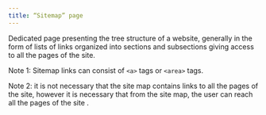 ```yaml
---
title: “Sitemap” page
---
```


Dedicated page presenting the tree structure of a website, generally in the form of lists of links organized into sections and subsections giving access to all the pages of the site.

Note 1: Sitemap links can consist of `<a>` tags or `<area>` tags.

Note 2: it is not necessary that the site map contains links to all the pages of the site, however it is necessary that from the site map, the user can reach all the pages of the site .
